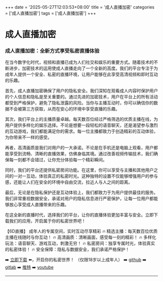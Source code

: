 +++
date = '2025-05-27T12:03:53+08:00'
title = '成人直播加密'
categories = ['成人直播加密']
tags = ['成人直播加密']
+++

# 成人直播加密

### 成人直播加密：全新方式享受私密直播体验

在当今数字化时代，视频和直播已成为人们社交和娱乐的重要方式。随着技术的不断进步，加密技术的运用使成人直播走向了一个全新的高度。我们的平台专注于为成年人提供一个安全、私密的直播环境，让用户能够在此享受高清视频和即时互动的乐趣。

首先，成人直播加密确保了用户的隐私安全。我们深知在观看成人内容时保护用户的个人信息和隐私是至关重要的。通过先进的加密技术，用户在平台上的所有活动都受到严格保护，避免了隐私泄露的风险。当你与主播互动时，你可以确信你的数据不会被第三方获取，从而在安心的环境中享受直播的乐趣。

其次，我们平台上的主播质量卓越。每天数百位经过严格筛选的优质主播在线，为用户提供多样化的娱乐选择。不论是想要一段轻松的语音聊天，还是渴望参与激烈的互动游戏，我们都能满足你的需求。每一位主播都致力于创造精彩的互动体验，为你带来不一样的感受。

再者，高清画质是我们对用户的一大承诺。不论是在手机还是电脑上观看，用户都能享受到流畅、清晰的直播效果，仿佛身临其境。通过改善视频传输技术，我们确保每一刻都不会错过，让你充分体验每一个精彩瞬间。

同时，我们的平台还提供私密房间功能。在这里，你可以享受与主播和其他用户之间的一对一互动，体验真正的私密时光。这种独特的设置不仅能够增强用户的参与感，还能让人们在安全的环境中自由交流，拉近人与人之间的距离。

最后，无论是在隐私保护还是互动体验上，我们都致力于为用户提供最佳的服务。我们非常重视数据安全，承诺对用户的隐私信息进行严密保护，让每一位用户都能够放心享受成人直播带来的乐趣。

在这全新的直播时代，选择我们的平台，让你的直播体验更加丰富与安全。立即下载我们的应用，开启属于你的私密世界吧！

【6D直播】
成年人的专属空间，实时互动尽享精彩
🔥 精选主播：每天数百位优质主播在线随时与你互动！
🔥 高清画质：清晰画面，感受每一刻的精彩！
🔥 多样化玩法：语音聊天、游戏互动，刺激无穷！
🔥 私密房间：独享专属时光，体验真实的私密体验！
🔥 安全保障：隐私与数据安全，我们承诺严格保护！

➡️ [立即下载](https://down123.s3.ap-east-1.amazonaws.com/down/down.html?channelCode=blog) ⬅️，开启你的私密世界！
（仅限18岁以上成年人）
➡️ [github](https://aldult-live.github.io/)
➡️ [gitlab](https://seo-09598d.gitlab.io/)
➡️ [推特](https://x.com/wegame33)
➡️ [youtube](https://www.youtube.com/@6Dlive)

---
